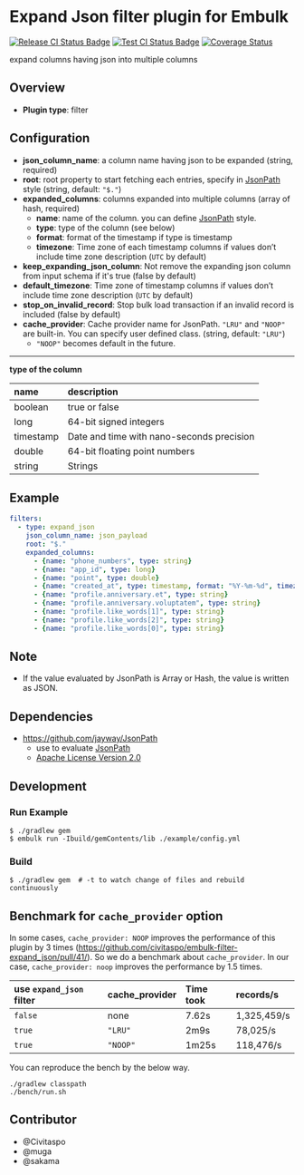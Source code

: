 # Expand Json filter plugin for Embulk

[![Release CI Status Badge](https://github.com/civitaspo/embulk-filter-expand_json/workflows/Release%20CI/badge.svg)](https://github.com/civitaspo/embulk-filter-expand_json/actions?query=workflow%3A%22Release+CI%22) [![Test CI Status Badge](https://github.com/civitaspo/embulk-filter-expand_json/workflows/Test%20CI/badge.svg)](https://github.com/civitaspo/embulk-filter-expand_json/actions?query=workflow%3A%22Test+CI%22)
[![Coverage Status](https://coveralls.io/repos/civitaspo/embulk-filter-expand_json/badge.svg?branch=master&service=github)](https://coveralls.io/github/civitaspo/embulk-filter-expand_json?branch=master)

expand columns having json into multiple columns

## Overview

* **Plugin type**: filter

## Configuration

- **json_column_name**: a column name having json to be expanded (string, required)
- **root**: root property to start fetching each entries, specify in [JsonPath](http://goessner.net/articles/JsonPath/) style (string, default: `"$."`)
- **expanded_columns**: columns expanded into multiple columns (array of hash, required)
  - **name**: name of the column. you can define [JsonPath](http://goessner.net/articles/JsonPath/) style.
  - **type**: type of the column (see below)
  - **format**: format of the timestamp if type is timestamp
  - **timezone**: Time zone of each timestamp columns if values don’t include time zone description (`UTC` by default)
- **keep_expanding_json_column**: Not remove the expanding json column from input schema if it's true (false by default)
- **default_timezone**: Time zone of timestamp columns if values don’t include time zone description (`UTC` by default)
- **stop_on_invalid_record**: Stop bulk load transaction if an invalid record is included (false by default)
- **cache_provider**: Cache provider name for JsonPath. `"LRU"` and `"NOOP"` are built-in. You can specify user defined class. (string, default: `"LRU"`)
  - `"NOOP"` becomes default in the future.

---
**type of the column**

|name|description|
|:---|:---|
|boolean|true or false|
|long|64-bit signed integers|
|timestamp|Date and time with nano-seconds precision|
|double|64-bit floating point numbers|
|string|Strings|


## Example

```yaml
filters:
  - type: expand_json
    json_column_name: json_payload
    root: "$."
    expanded_columns:
      - {name: "phone_numbers", type: string}
      - {name: "app_id", type: long}
      - {name: "point", type: double}
      - {name: "created_at", type: timestamp, format: "%Y-%m-%d", timezone: "UTC"}
      - {name: "profile.anniversary.et", type: string}
      - {name: "profile.anniversary.voluptatem", type: string}
      - {name: "profile.like_words[1]", type: string}
      - {name: "profile.like_words[2]", type: string}
      - {name: "profile.like_words[0]", type: string}
```


## Note
- If the value evaluated by JsonPath is Array or Hash, the value is written as JSON.

## Dependencies
- https://github.com/jayway/JsonPath
  - use to evaluate [JsonPath](http://goessner.net/articles/JsonPath/)
  - [Apache License Version 2.0](https://github.com/jayway/JsonPath/blob/master/LICENSE)

## Development

### Run Example

```
$ ./gradlew gem
$ embulk run -Ibuild/gemContents/lib ./example/config.yml
```


### Build

```
$ ./gradlew gem  # -t to watch change of files and rebuild continuously
```

## Benchmark for `cache_provider` option

In some cases, `cache_provider: NOOP` improves the performance of this plugin by 3 times (https://github.com/civitaspo/embulk-filter-expand_json/pull/41/).
So we do a benchmark about `cache_provider`. In our case, `cache_provider: noop` improves the performance by 1.5 times.

|use `expand_json` filter|cache_provider|Time took|records/s|
|:---|:---|:---|:---|
|`false`|none|7.62s|1,325,459/s|
|`true`|`"LRU"`|2m9s|78,025/s|
|`true`|`"NOOP"`|1m25s|118,476/s|


You can reproduce the bench by the below way.

```
./gradlew classpath
./bench/run.sh
```

## Contributor
- @Civitaspo
- @muga
- @sakama
